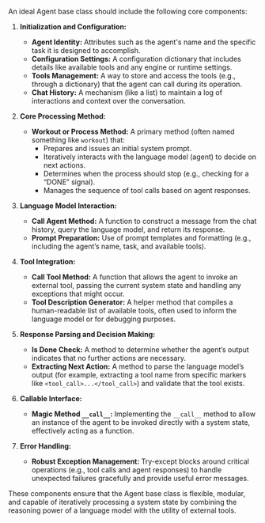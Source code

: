 An ideal Agent base class should include the following core components:

1. **Initialization and Configuration:**  
   - **Agent Identity:** Attributes such as the agent's name and the specific task it is designed to accomplish.
   - **Configuration Settings:** A configuration dictionary that includes details like available tools and any engine or runtime settings.
   - **Tools Management:** A way to store and access the tools (e.g., through a dictionary) that the agent can call during its operation.
   - **Chat History:** A mechanism (like a list) to maintain a log of interactions and context over the conversation.

2. **Core Processing Method:**  
   - **Workout or Process Method:** A primary method (often named something like `workout`) that:
     - Prepares and issues an initial system prompt.
     - Iteratively interacts with the language model (agent) to decide on next actions.
     - Determines when the process should stop (e.g., checking for a “DONE” signal).
     - Manages the sequence of tool calls based on agent responses.

3. **Language Model Interaction:**  
   - **Call Agent Method:** A function to construct a message from the chat history, query the language model, and return its response.
   - **Prompt Preparation:** Use of prompt templates and formatting (e.g., including the agent’s name, task, and available tools).

4. **Tool Integration:**  
   - **Call Tool Method:** A function that allows the agent to invoke an external tool, passing the current system state and handling any exceptions that might occur.
   - **Tool Description Generator:** A helper method that compiles a human-readable list of available tools, often used to inform the language model or for debugging purposes.

5. **Response Parsing and Decision Making:**  
   - **Is Done Check:** A method to determine whether the agent’s output indicates that no further actions are necessary.
   - **Extracting Next Action:** A method to parse the language model’s output (for example, extracting a tool name from specific markers like `<tool_call>...</tool_call>`) and validate that the tool exists.

6. **Callable Interface:**  
   - **Magic Method `__call__`:** Implementing the `__call__` method to allow an instance of the agent to be invoked directly with a system state, effectively acting as a function.

7. **Error Handling:**  
   - **Robust Exception Management:** Try-except blocks around critical operations (e.g., tool calls and agent responses) to handle unexpected failures gracefully and provide useful error messages.

These components ensure that the Agent base class is flexible, modular, and capable of iteratively processing a system state by combining the reasoning power of a language model with the utility of external tools.